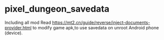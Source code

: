 # pixel_dungeon_savedata
Including all mod
Read https://mt2.cn/guide/reverse/inject-documents-provider.html
to modify game apk,to use savedata on unroot Android phone (device).
